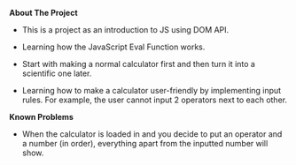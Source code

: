 **About The Project**
- This is a project as an introduction to JS using DOM API.

- Learning how the JavaScript Eval Function works.

- Start with making a normal calculator first and then turn it into a scientific one later.

- Learning how to make a calculator user-friendly by implementing input rules. For example, the user cannot input 2 operators next to each other.

**Known Problems**
- When the calculator is loaded in and you decide to put an operator and a number (in order), everything apart from the inputted number will show.
